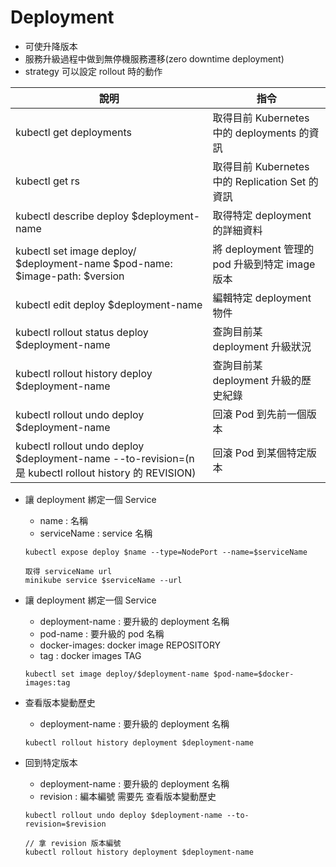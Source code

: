 # Deployment

-   可使升降版本
-   服務升級過程中做到無停機服務遷移(zero downtime deployment)
-   strategy 可以設定 rollout 時的動作

| 說明                                                                                                     | 指令                                            |
| -------------------------------------------------------------------------------------------------------- | ----------------------------------------------- |
| kubectl get deployments                                                                                  | 取得目前 Kubernetes 中的 deployments 的資訊     |
| kubectl get rs                                                                                           | 取得目前 Kubernetes 中的 Replication Set 的資訊 |
| kubectl describe deploy $deployment-name                                                                 | 取得特定 deployment 的詳細資料                  |
| kubectl set image deploy/ $deployment-name $pod-name: $image-path: $version                              | 將 deployment 管理的 pod 升級到特定 image 版本  |
| kubectl edit deploy $deployment-name                                                                     | 編輯特定 deployment 物件                        |
| kubectl rollout status deploy $deployment-name                                                           | 查詢目前某 deployment 升級狀況                  |
| kubectl rollout history deploy $deployment-name                                                          | 查詢目前某 deployment 升級的歷史紀錄            |
| kubectl rollout undo deploy $deployment-name                                                             | 回滾 Pod 到先前一個版本                         |
| kubectl rollout undo deploy $deployment-name --to-revision=<n>(n 是 kubectl rollout history 的 REVISION) | 回滾 Pod 到某個特定版本                         |

-   讓 deployment 綁定一個 Service

    -   name : 名稱
    -   serviceName : service 名稱

    ```
    kubectl expose deploy $name --type=NodePort --name=$serviceName

    取得 serviceName url
    minikube service $serviceName --url
    ```

-   讓 deployment 綁定一個 Service
    -   deployment-name : 要升級的 deployment 名稱
    -   pod-name : 要升級的 pod 名稱
    -   docker-images: docker image REPOSITORY
    -   tag : docker images TAG
    ```
    kubectl set image deploy/$deployment-name $pod-name=$docker-images:tag
    ```
-   查看版本變動歷史

    -   deployment-name : 要升級的 deployment 名稱

    ```
    kubectl rollout history deployment $deployment-name
    ```

-   回到特定版本

    -   deployment-name : 要升級的 deployment 名稱
    -   revision : 編本編號 需要先 查看版本變動歷史

    ```
    kubectl rollout undo deploy $deployment-name --to-revision=$revision

    // 拿 revision 版本編號
    kubectl rollout history deployment $deployment-name
    ```
